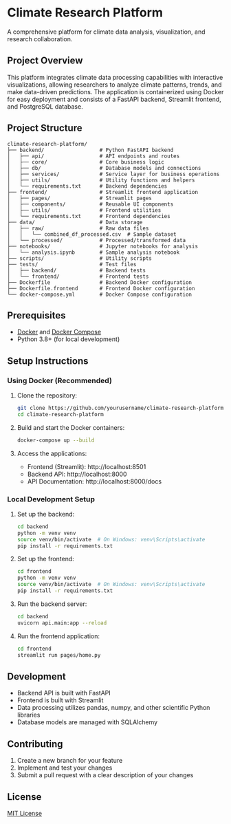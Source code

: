 # Climate Research Platform

A comprehensive platform for climate data analysis, visualization, and research collaboration.

## Project Overview

This platform integrates climate data processing capabilities with interactive visualizations, allowing researchers to analyze climate patterns, trends, and make data-driven predictions. The application is containerized using Docker for easy deployment and consists of a FastAPI backend, Streamlit frontend, and PostgreSQL database.

## Project Structure

```
climate-research-platform/
├── backend/                  # Python FastAPI backend
│   ├── api/                  # API endpoints and routes
│   ├── core/                 # Core business logic
│   ├── db/                   # Database models and connections
│   ├── services/             # Service layer for business operations
│   ├── utils/                # Utility functions and helpers
│   └── requirements.txt      # Backend dependencies
├── frontend/                 # Streamlit frontend application
│   ├── pages/                # Streamlit pages
│   ├── components/           # Reusable UI components
│   ├── utils/                # Frontend utilities
│   └── requirements.txt      # Frontend dependencies
├── data/                     # Data storage
│   ├── raw/                  # Raw data files
│   │   └── combined_df_processed.csv  # Sample dataset
│   └── processed/            # Processed/transformed data
├── notebooks/                # Jupyter notebooks for analysis
│   └── analysis.ipynb        # Sample analysis notebook
├── scripts/                  # Utility scripts
├── tests/                    # Test files
│   ├── backend/              # Backend tests
│   └── frontend/             # Frontend tests
├── Dockerfile                # Backend Docker configuration
├── Dockerfile.frontend       # Frontend Docker configuration
└── docker-compose.yml        # Docker Compose configuration
```

## Prerequisites

- [Docker](https://www.docker.com/get-started) and [Docker Compose](https://docs.docker.com/compose/install/)
- Python 3.8+ (for local development)

## Setup Instructions

### Using Docker (Recommended)

1. Clone the repository:
   ```bash
   git clone https://github.com/yourusername/climate-research-platform.git
   cd climate-research-platform
   ```

2. Build and start the Docker containers:
   ```bash
   docker-compose up --build
   ```

3. Access the applications:
   - Frontend (Streamlit): http://localhost:8501
   - Backend API: http://localhost:8000
   - API Documentation: http://localhost:8000/docs

### Local Development Setup

1. Set up the backend:
   ```bash
   cd backend
   python -m venv venv
   source venv/bin/activate  # On Windows: venv\Scripts\activate
   pip install -r requirements.txt
   ```

2. Set up the frontend:
   ```bash
   cd frontend
   python -m venv venv
   source venv/bin/activate  # On Windows: venv\Scripts\activate
   pip install -r requirements.txt
   ```

3. Run the backend server:
   ```bash
   cd backend
   uvicorn api.main:app --reload
   ```

4. Run the frontend application:
   ```bash
   cd frontend
   streamlit run pages/home.py
   ```

## Development

- Backend API is built with FastAPI
- Frontend is built with Streamlit
- Data processing utilizes pandas, numpy, and other scientific Python libraries
- Database models are managed with SQLAlchemy

## Contributing

1. Create a new branch for your feature
2. Implement and test your changes
3. Submit a pull request with a clear description of your changes

## License

[MIT License](LICENSE)

